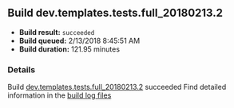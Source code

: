 ## Build dev.templates.tests.full_20180213.2
- **Build result:** `succeeded`
- **Build queued:** 2/13/2018 8:45:51 AM
- **Build duration:** 121.95 minutes
### Details
Build [dev.templates.tests.full_20180213.2](https://winappstudio.visualstudio.com/web/build.aspx?pcguid=a4ef43be-68ce-4195-a619-079b4d9834c2&builduri=vstfs%3a%2f%2f%2fBuild%2fBuild%2f24962) succeeded
Find detailed information in the [build log files](https://uwpctdiags.blob.core.windows.net/buildlogs/dev.templates.tests.full_20180213.2_logs.zip)
